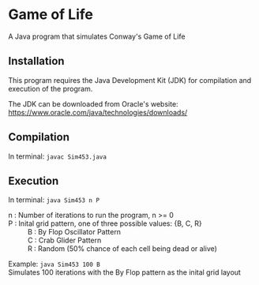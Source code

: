 # Game of Life
A Java program that simulates Conway's Game of Life

<h2>Installation</h2>
This program requires the Java Development Kit (JDK) for compilation and execution of the program.

The JDK can be downloaded from Oracle's website: https://www.oracle.com/java/technologies/downloads/


<h2>Compilation</h2>
In terminal: <code>javac Sim453.java</code>

<h2>Execution</h2>
In terminal: <code>java Sim453 n P</code>
<p>
n : Number of iterations to run the program, n >= 0 <br/>
P : Inital grid pattern, one of three possible values: {B, C, R} <br/>
&nbsp;&nbsp;&nbsp;&nbsp;&nbsp;&nbsp;&nbsp;&nbsp;&nbsp;&nbsp;B : By Flop Oscillator Pattern <br/>
&nbsp;&nbsp;&nbsp;&nbsp;&nbsp;&nbsp;&nbsp;&nbsp;&nbsp;&nbsp;C : Crab Glider Pattern <br/>
&nbsp;&nbsp;&nbsp;&nbsp;&nbsp;&nbsp;&nbsp;&nbsp;&nbsp;&nbsp;R : Random (50% chance of each cell being dead or alive) <br/>
          
Example:
  <code>java Sim453 100 B</code><br/>
  Simulates 100 iterations with the By Flop pattern as the inital grid layout
</p>
